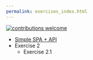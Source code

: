 ```yaml
---
permalink: exercises_index.html
---
```




[![contributions welcome](https://img.shields.io/badge/contributions-welcome-brightgreen.svg?style=flat)](https://github.com/krosti/learn-nodejs/issues)



- [Simple SPA + API](exercises_1.html)
- Exercise 2
    - Exercise 2.1